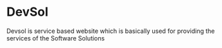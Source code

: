# DevSol
 Devsol is service based website which is basically used for providing the services of the Software Solutions
